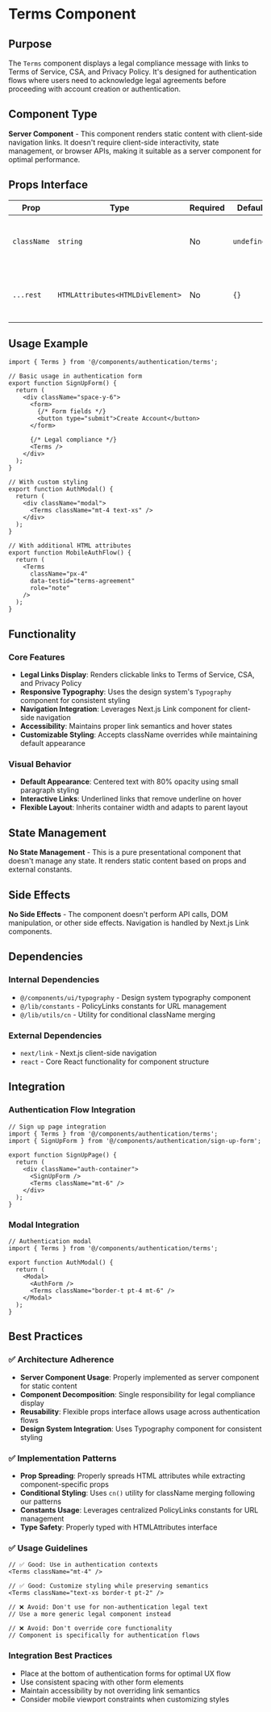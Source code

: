 # Terms Component

## Purpose

The `Terms` component displays a legal compliance message with links to Terms of Service, CSA, and Privacy Policy. It's designed for authentication flows where users need to acknowledge legal agreements before proceeding with account creation or authentication.

## Component Type

**Server Component** - This component renders static content with client-side navigation links. It doesn't require client-side interactivity, state management, or browser APIs, making it suitable as a server component for optimal performance.

## Props Interface

| Prop | Type | Required | Default | Description |
|------|------|----------|---------|-------------|
| `className` | `string` | No | `undefined` | Additional CSS classes to apply to the component |
| `...rest` | `HTMLAttributes<HTMLDivElement>` | No | `{}` | Standard HTML div attributes (id, data-*, aria-*, etc.) |

## Usage Example

```tsx
import { Terms } from '@/components/authentication/terms';

// Basic usage in authentication form
export function SignUpForm() {
  return (
    <div className="space-y-6">
      <form>
        {/* Form fields */}
        <button type="submit">Create Account</button>
      </form>
      
      {/* Legal compliance */}
      <Terms />
    </div>
  );
}

// With custom styling
export function AuthModal() {
  return (
    <div className="modal">
      <Terms className="mt-4 text-xs" />
    </div>
  );
}

// With additional HTML attributes
export function MobileAuthFlow() {
  return (
    <Terms 
      className="px-4" 
      data-testid="terms-agreement"
      role="note"
    />
  );
}
```

## Functionality

### Core Features
- **Legal Links Display**: Renders clickable links to Terms of Service, CSA, and Privacy Policy
- **Responsive Typography**: Uses the design system's `Typography` component for consistent styling
- **Navigation Integration**: Leverages Next.js Link component for client-side navigation
- **Accessibility**: Maintains proper link semantics and hover states
- **Customizable Styling**: Accepts className overrides while maintaining default appearance

### Visual Behavior
- **Default Appearance**: Centered text with 80% opacity using small paragraph styling
- **Interactive Links**: Underlined links that remove underline on hover
- **Flexible Layout**: Inherits container width and adapts to parent layout

## State Management

**No State Management** - This is a pure presentational component that doesn't manage any state. It renders static content based on props and external constants.

## Side Effects

**No Side Effects** - The component doesn't perform API calls, DOM manipulation, or other side effects. Navigation is handled by Next.js Link components.

## Dependencies

### Internal Dependencies
- `@/components/ui/typography` - Design system typography component
- `@/lib/constants` - PolicyLinks constants for URL management
- `@/lib/utils/cn` - Utility for conditional className merging

### External Dependencies
- `next/link` - Next.js client-side navigation
- `react` - Core React functionality for component structure

## Integration

### Authentication Flow Integration
```tsx
// Sign up page integration
import { Terms } from '@/components/authentication/terms';
import { SignUpForm } from '@/components/authentication/sign-up-form';

export function SignUpPage() {
  return (
    <div className="auth-container">
      <SignUpForm />
      <Terms className="mt-6" />
    </div>
  );
}
```

### Modal Integration
```tsx
// Authentication modal
import { Terms } from '@/components/authentication/terms';

export function AuthModal() {
  return (
    <Modal>
      <AuthForm />
      <Terms className="border-t pt-4 mt-6" />
    </Modal>
  );
}
```

## Best Practices

### ✅ Architecture Adherence
- **Server Component Usage**: Properly implemented as server component for static content
- **Component Decomposition**: Single responsibility for legal compliance display
- **Reusability**: Flexible props interface allows usage across authentication flows
- **Design System Integration**: Uses Typography component for consistent styling

### ✅ Implementation Patterns
- **Prop Spreading**: Properly spreads HTML attributes while extracting component-specific props
- **Conditional Styling**: Uses `cn()` utility for className merging following our patterns
- **Constants Usage**: Leverages centralized PolicyLinks constants for URL management
- **Type Safety**: Properly typed with HTMLAttributes interface

### ✅ Usage Guidelines
```tsx
// ✅ Good: Use in authentication contexts
<Terms className="mt-4" />

// ✅ Good: Customize styling while preserving semantics
<Terms className="text-xs border-t pt-2" />

// ❌ Avoid: Don't use for non-authentication legal text
// Use a more generic legal component instead

// ❌ Avoid: Don't override core functionality
// Component is specifically for authentication flows
```

### Integration Best Practices
- Place at the bottom of authentication forms for optimal UX flow
- Use consistent spacing with other form elements
- Maintain accessibility by not overriding link semantics
- Consider mobile viewport constraints when customizing styles